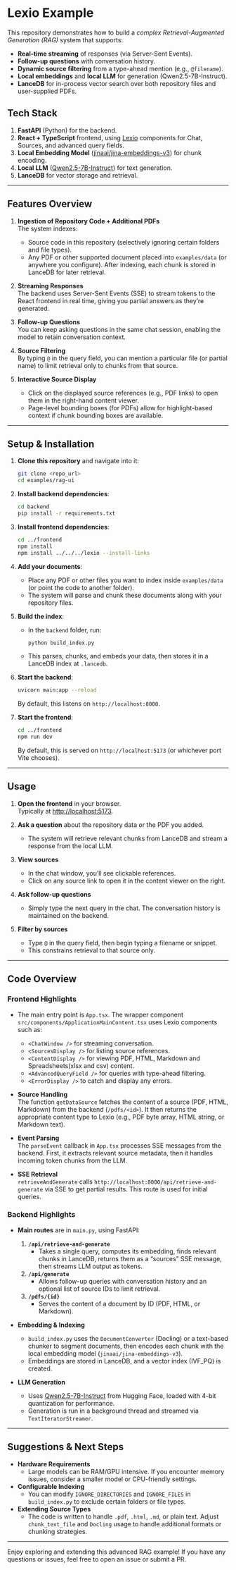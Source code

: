 # Lexio Example

This repository demonstrates how to build a _complex Retrieval-Augmented Generation (RAG)_ system that supports:

- **Real-time streaming** of responses (via Server-Sent Events).
- **Follow-up questions** with conversation history.
- **Dynamic source filtering** from a type-ahead mention (e.g., `@filename`).
- **Local embeddings** and **local LLM** for generation (Qwen2.5-7B-Instruct).
- **LanceDB** for in-process vector search over both repository files and user-supplied PDFs.

## Tech Stack

1. **FastAPI** (Python) for the backend.
2. **React + TypeScript** frontend, using [Lexio](https://github.com/pashpashpash/lexio) components for Chat, Sources, and advanced query fields.
3. **Local Embedding Model** ([jinaai/jina-embeddings-v3](https://huggingface.co/jinaai/jina-embeddings-v3)) for chunk encoding.
4. **Local LLM** ([Qwen2.5-7B-Instruct](https://huggingface.co/Qwen/Qwen2.5-7B-Instruct)) for text generation.
5. **LanceDB** for vector storage and retrieval.

---

## Features Overview

1. **Ingestion of Repository Code + Additional PDFs**  
   The system indexes:
    - Source code in this repository (selectively ignoring certain folders and file types).
    - Any PDF or other supported document placed into `examples/data` (or anywhere you configure).
      After indexing, each chunk is stored in LanceDB for later retrieval.

2. **Streaming Responses**  
   The backend uses Server-Sent Events (SSE) to stream tokens to the React frontend in real time, giving you partial answers as they’re generated.

3. **Follow-up Questions**  
   You can keep asking questions in the same chat session, enabling the model to retain conversation context.

4. **Source Filtering**  
   By typing `@` in the query field, you can mention a particular file (or partial name) to limit retrieval only to chunks from that source.

5. **Interactive Source Display**
    - Click on the displayed source references (e.g., PDF links) to open them in the right-hand content viewer.
    - Page-level bounding boxes (for PDFs) allow for highlight-based context if chunk bounding boxes are available.

---

## Setup & Installation

1. **Clone this repository** and navigate into it:
   ```bash
   git clone <repo_url>
   cd examples/rag-ui
   ```

2. **Install backend dependencies**:
   ```bash
   cd backend
   pip install -r requirements.txt
   ```

3. **Install frontend dependencies**:
   ```bash
   cd ../frontend
   npm install
   npm install ../../../lexio --install-links
   ```

4. **Add your documents**:
    - Place any PDF or other files you want to index inside `examples/data` (or point the code to another folder).
    - The system will parse and chunk these documents along with your repository files.

5. **Build the index**:
    - In the `backend` folder, run:
      ```bash
      python build_index.py
      ```
    - This parses, chunks, and embeds your data, then stores it in a LanceDB index at `.lancedb`.

6. **Start the backend**:
   ```bash
   uvicorn main:app --reload
   ```
   By default, this listens on `http://localhost:8000`.

7. **Start the frontend**:
   ```bash
   cd ../frontend
   npm run dev
   ```
   By default, this is served on `http://localhost:5173` (or whichever port Vite chooses).

---

## Usage

1. **Open the frontend** in your browser.  
   Typically at [http://localhost:5173](http://localhost:5173).

2. **Ask a question** about the repository data or the PDF you added.
    - The system will retrieve relevant chunks from LanceDB and stream a response from the local LLM.

3. **View sources**
    - In the chat window, you’ll see clickable references.
    - Click on any source link to open it in the content viewer on the right.

4. **Ask follow-up questions**
    - Simply type the next query in the chat. The conversation history is maintained on the backend.

5. **Filter by sources**
    - Type `@` in the query field, then begin typing a filename or snippet.
    - This constrains retrieval to that source only.

---

## Code Overview

### Frontend Highlights

- The main entry point is `App.tsx`. The wrapper component `src/components/ApplicationMainContent.tsx` uses Lexio components such as:
    - `<ChatWindow />` for streaming conversation.
    - `<SourcesDisplay />` for listing source references.
    - `<ContentDisplay />` for viewing PDF, HTML, Markdown and Spreadsheets(xlsx and csv) content.
    - `<AdvancedQueryField />` for queries with type-ahead filtering.
    - `<ErrorDisplay />` to catch and display any errors.

- **Source Handling**  
  The function `getDataSource` fetches the content of a source (PDF, HTML, Markdown) from the backend (`/pdfs/<id>`). It then returns the appropriate content type to Lexio (e.g., PDF byte array, HTML string, or Markdown text).

- **Event Parsing**  
  The `parseEvent` callback in `App.tsx` processes SSE messages from the backend. First, it extracts relevant source metadata, then it handles incoming token chunks from the LLM.

- **SSE Retrieval**  
  `retrieveAndGenerate` calls `http://localhost:8000/api/retrieve-and-generate` via SSE to get partial results. This route is used for initial queries.

### Backend Highlights

- **Main routes** are in `main.py`, using FastAPI:
    1. **`/api/retrieve-and-generate`**
        - Takes a single query, computes its embedding, finds relevant chunks in LanceDB, returns them as a “sources” SSE message, then streams LLM output as tokens.
    2. **`/api/generate`**
        - Allows follow-up queries with conversation history and an optional list of source IDs to limit retrieval.
    3. **`/pdfs/{id}`**
        - Serves the content of a document by ID (PDF, HTML, or Markdown).

- **Embedding & Indexing**
    - `build_index.py` uses the `DocumentConverter` (Docling) or a text-based chunker to segment documents, then encodes each chunk with the local embedding model (`jinaai/jina-embeddings-v3`).
    - Embeddings are stored in LanceDB, and a vector index (IVF_PQ) is created.

- **LLM Generation**
    - Uses [Qwen2.5-7B-Instruct](https://huggingface.co/Qwen/Qwen2.5-7B-Instruct) from Hugging Face, loaded with 4-bit quantization for performance.
    - Generation is run in a background thread and streamed via `TextIteratorStreamer`.

---

## Suggestions & Next Steps

- **Hardware Requirements**
    - Large models can be RAM/GPU intensive. If you encounter memory issues, consider a smaller model or CPU-friendly settings.
- **Configurable Indexing**
    - You can modify `IGNORE_DIRECTORIES` and `IGNORE_FILES` in `build_index.py` to exclude certain folders or file types.
- **Extending Source Types**
    - The code is written to handle `.pdf`, `.html`, `.md`, or plain text. Adjust `chunk_text_file` and `Docling` usage to handle additional formats or chunking strategies.

---

Enjoy exploring and extending this advanced RAG example! If you have any questions or issues, feel free to open an issue or submit a PR.
